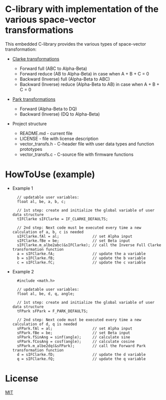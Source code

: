 # C-library with implementation of the various space-vector transformations

This embedded C-library provides the various types of space-vector transformation:
* [Clarke transformations](https://en.wikipedia.org/wiki/Alpha%E2%80%93beta_transformation)
  * Forward full (ABC to Alpha-Beta)
  * Forward reduce (AB to Alpha-Beta) in case when A + B + C = 0
  * Backward (Inverse) full (Alpha-Beta to ABC)
  * Backward (Inverse) reduce (Alpha-Beta to AB) in case when A + B + C = 0
* [Park transformations](https://en.wikipedia.org/wiki/Direct-quadrature-zero_transformation)
  * Forward (Alpha-Beta to DQ)
  * Backward (Inverse) (DQ to Alpha-Beta)

* Project structure
	* README.md - current file
	* LICENSE - file with license description
  * vector_transfs.h - C-header file with user data types and function prototypes
  * vector_transfs.c - C-source file with firmware functions

# HowToUse (example)

* Example 1

        // updatable user variables:
        float al, be, a, b, c;
				
        // 1st step: create and initialize the global variable of user data structure
        tIFClarke sIFClarke = IF_CLARKE_DEFAULTS;

        // 2nd step: Next code must be executed every time a new calculation of a, b, c is needed
        sIFClarke.fAl = al;               // set Alpha input
        sIFClarke.fBe = be;               // set Beta input
        sIFClarke.m_albe2abc(&sIFClarke); // call the Inverse Full Clarke transformation function
        a = sIFClarke.fA;                 // update the a variable
        b = sIFClarke.fB;                 // update the b variable
        c = sIFClarke.fC;                 // update the c variable

* Example 2

        #include <math.h>
	
        // updatable user variables:
        float al, be, d, q, angle;
				
        // 1st step: create and initialize the global variable of user data structure
        tFPark sFPark = F_PARK_DEFAULTS;

        // 2nd step: Next code must be executed every time a new calculation of d, q is needed
        sFPark.fAl = al;                  // set Alpha input
        sFPark.fBe = be;                  // set Beta input
        sFPark.fSinAng = sinf(angle);     // calculate sine
        sFPark.fCosAng = cosf(angle);     // calculate cosine
        sFPark.m_albe2dq(&sFPark);        // call the Forward Park transformation function
        d = sIFClarke.fD;                 // update the d variable
        q = sIFClarke.fQ;                 // update the q variable

# License
  
[MIT](./LICENSE "License Description")
